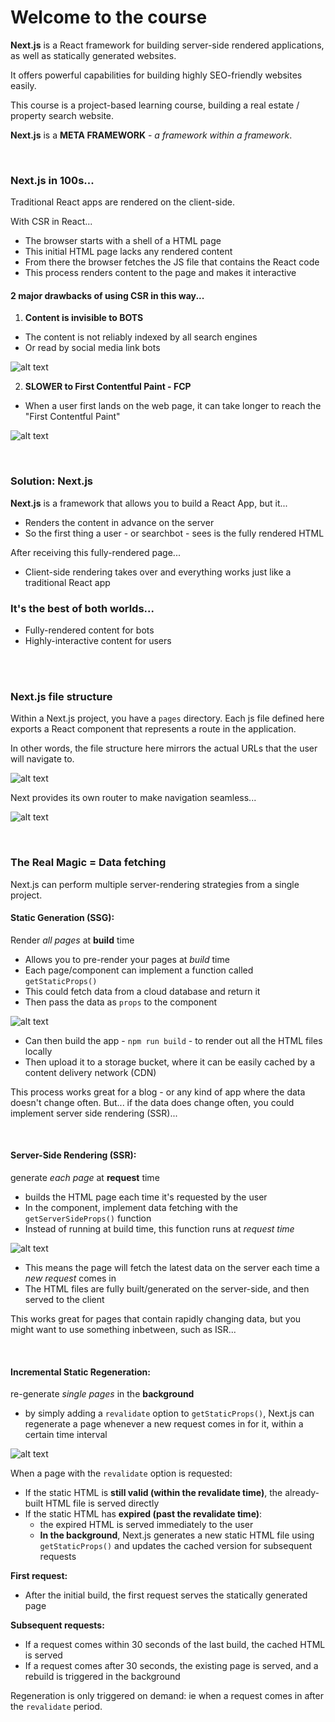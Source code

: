 # Welcome to the course

**Next.js** is a React framework for building server-side rendered applications, as well as statically generated websites.

It offers powerful capabilities for building highly SEO-friendly websites easily.

This course is a project-based learning course, building a real estate / property search website. 

**Next.js** is a **META FRAMEWORK** - *a framework within a framework*.

<br>

### Next.js in 100s...

Traditional React apps are rendered on the client-side.

With CSR in React...

- The browser starts with a shell of a HTML page
- This initial HTML page lacks any rendered content
- From there the browser fetches the JS file that contains the React code
- This process renders content to the page and makes it interactive

#### 2 major drawbacks of using CSR in this way...

1. **Content is invisible to BOTS**

- The content is not reliably indexed by all search engines
- Or read by social media link bots

![alt text](images/{86EE2AB1-1B53-4682-9EDC-E8CB8686A9F2}.png)

2. **SLOWER to First Contentful Paint - FCP**

- When a user first lands on the web page, it can take longer to reach the "First Contentful Paint"

![alt text](images/{D4692CA1-2DAF-433B-B03F-8D7BB7EC674E}.png)

<br>

### Solution: Next.js

**Next.js** is a framework that allows you to build a React App, but it... 

- Renders the content in advance on the server
- So the first thing a user - or searchbot - sees is the fully rendered HTML

After receiving this fully-rendered page... 

- Client-side rendering takes over and everything works just like a traditional React app

### It's the best of both worlds...

- Fully-rendered content for bots
- Highly-interactive content for users 

<br><br>

### Next.js file structure

Within a Next.js project, you have a `pages` directory. Each js file defined here exports a React component that represents a route in the application. 

In other words, the file structure here mirrors the actual URLs that the user will navigate to.

![alt text](images/{8E429251-5CBE-424D-8597-5CA8A7AC1E16}.png)

Next provides its own router to make navigation seamless...

![alt text](images/{4D361CB8-673D-4A95-9ED4-0A5803544B8B}.png)

<br>

### The Real Magic = Data fetching

Next.js can perform multiple server-rendering strategies from a single project.

#### Static Generation (SSG): 

Render *all pages* at **build** time

- Allows you to pre-render your pages at *build* time
- Each page/component can implement a function called `getStaticProps()`
- This could fetch data from a cloud database and return it
- Then pass the data as `props` to the component

![alt text](images/{10A6B97C-6EC5-43D9-A585-62B7955C8508}.png)

- Can then build the app - `npm run build` - to render out all the HTML files locally
- Then upload it to a storage bucket, where it can be easily cached by a content delivery network (CDN)

This process works great for a blog - or any kind of app where the data doesn't change often. But... if the data does change often, you could implement server side rendering (SSR)...

<br>

#### Server-Side Rendering (SSR):

generate *each page* at **request** time

- builds the HTML page each time it's requested by the user
- In the component, implement data fetching with the `getServerSideProps()` function
- Instead of running at build time, this function runs at *request time*

![alt text](images/{5821E2FC-64D9-49B5-A7FF-9168C891A4E3}.png)

- This means the page will fetch the latest data on the server each time a *new request* comes in
- The HTML files are fully built/generated on the server-side, and then served to the client

This works great for pages that contain rapidly changing data, but you might want to use something inbetween, such as ISR...

<br>

#### Incremental Static Regeneration:

re-generate *single pages* in the **background**

- by simply adding a `revalidate` option to `getStaticProps()`, Next.js can regenerate a page whenever a new request comes in for it, within a certain time interval

![alt text](images/{0A9E2C95-1DE3-48A4-9A5E-29BCF47AE88F}.png)

When a page with the `revalidate` option is requested: 

- If the static HTML is **still valid (within the revalidate time)**, the already-built HTML file is served directly
- If the static HTML has **expired (past the revalidate time)**:  
  - the expired HTML is served immediately to the user
  - **In the background**, Next.js generates a new static HTML file using `getStaticProps()` and updates the cached version for subsequent requests

**First request:** 
- After the initial build, the first request serves the statically generated page

**Subsequent requests:**
- If a request comes within 30 seconds of the last build, the cached HTML is served
- If a request comes after 30 seconds, the existing page is served, and a rebuild is triggered in the background


Regeneration is only triggered on demand: ie when a request comes in after the `revalidate` period.

